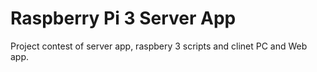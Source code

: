 # Raspberry Pi 3 Server App 

Project contest of server app, raspbery 3 scripts and clinet PC and Web app.
